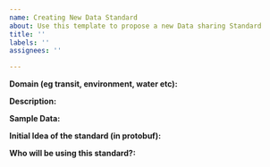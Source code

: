 ```yaml
---
name: Creating New Data Standard
about: Use this template to propose a new Data sharing Standard
title: ''
labels: ''
assignees: ''

---
```


**Domain (eg transit, environment, water etc):**

**Description:**

**Sample Data:**

**Initial Idea of the standard (in protobuf):**

**Who will be using this standard?:**
